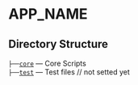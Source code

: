 # APP_NAME

## Directory Structure

`├──`[`core`](core) — Core Scripts  
`├──`[`test`](test) — Test files // not setted yet
